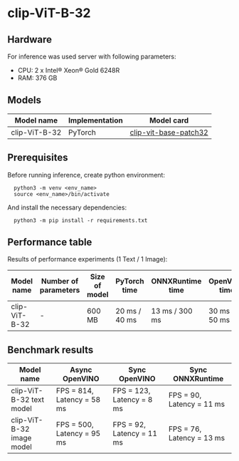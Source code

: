 # clip-ViT-B-32

## Hardware
For inference was used server with following parameters:
* CPU: 2 x Intel® Xeon® Gold 6248R
* RAM: 376 GB

## Models

| Model name        | Implementation   | Model card                                                                   |
|-------------------|------------------|------------------------------------------------------------------------------|
| clip-ViT-B-32     | PyTorch          | [clip-vit-base-patch32](https://huggingface.co/openai/clip-vit-base-patch32) |


## Prerequisites

Before running inference, create python environment:
```
  python3 -m venv <env_name>
  source <env_name>/bin/activate
```

And install the necessary dependencies:
```
  python3 -m pip install -r requirements.txt
```


## Performance table

Results of performance experiments (1 Text / 1 Image):

| Model name        | Number of parameters   | Size of model | PyTorch time        | ONNXRuntime time | OpenVINO time |
|-------------------|------------------------|---------------|---------------------|------------------|---------------|
| clip-ViT-B-32     | -                      | 600 MB        | 20 ms / 40 ms       | 13 ms / 300 ms   | 30 ms / 50 ms |

## Benchmark results

| Model name                  | Async OpenVINO             | Sync OpenVINO                     | Sync ONNXRuntime          |
|-----------------------------|----------------------------|-----------------------------------|---------------------------|
| clip-ViT-B-32  text model   | FPS = 814, Latency = 58 ms | FPS = 123, Latency = 8 ms         | FPS = 90, Latency = 11 ms |
| clip-ViT-B-32  image model  | FPS = 500, Latency = 95 ms | FPS = 92, Latency = 11 ms         | FPS = 76, Latency = 13 ms |

